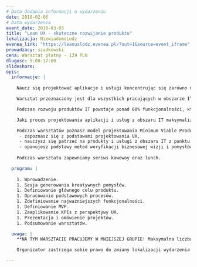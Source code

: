 ```yaml
---
# Data dodania informacji o wydarzeniu
date: 2018-02-06
# Data wydarzenia
event_date: 2018-03-03
title: "Lean UX - skuteczne rozwijanie produktu"
lokalizacja: NiewiadomoLodz
evenea_link: "https://leanuxlodz.evenea.pl/?out=1&source=event_iframe"
prowadzacy: szadkowski
cena: Warsztat płatny - 129 PLN
dlugosc: 9:00-17:00
slideshare:
opis:
  informacje: |
   
    Naucz się projektować aplikacje i usługi koncentrując się zarówno na potrzebach Twoich użytkowników, jak i na zarządzaniu strategicznym rozwoju produktu. Maksymalizuj szanse na jego sukces wykorzystując narzędzia Lean UX.

    Warsztat przeznaczony jest dla wszystkich pracujących w obszarze IT, zarówno po stronie biznesowej (Product Owners, Product Managers, Project Managers, UX/UI Designers, Business Analysts), jak i technicznej (Software Developers, Quality Assurance Engineers, Operators). Podczas zajęć będziemy poruszać przede wszystkim tematy strategiczne i koncepcyjne, więc wiedza dotycząca konkretnej technologii nie jest wymagana.

    Podczas rozwoju produktów IT powstaje ponad 60% funkcjonalności, które są nieużywane lub prawie nieużywane przez użytkowników. Zatem większość pracochłonności poświęcana jest zadaniom, które nie mają uzasadnienia biznesowego, lub takim, które podczas konfrontacji z użytkownikami końcowymi, nie spełniają ich oczekiwań i przez to nie zapewniają zwrotów z inwestycji.

    Jaki proces projektowania aplikacji i usług z obszaru IT maksymalizuje szanse na opłacalność inwestycji? Zderzenie ze sobą kilku modeli pracy, czyli Agile, Design Thinking wraz z podejściem typu Lean zaowocowało stworzeniem skutecznego sposobu opracowywania i weryfikacji efektywności rynkowej produktu przy jednoczesnej minimalizacji nakładów na rozwój i jego wdrożenie.

    Podczas warsztatów poznasz model projektowania Minimum Viable Product przy użyciu metody Customer Journey. Dzięki temu: 
     - zapoznasz się z podstawami projektowania UX, 
     - nauczysz się patrzeć na produkty i usługi z obszaru IT z punktu widzenia Klienta końcowego, 
     - opanujesz podstawy metod weryfikacji biznesowej wizji i pomysłów na nowe funkcjonalności i usługi.
    
    Podczas warsztatu zapewniamy seriws kawowoy oraz lunch. 

  program: |
   
    1. Wprowadzenie.
    1. Sesja generowania kreatywnych pomysłów.
    1. Definiowanie głównego celu produktu.
    1. Opracowanie podstawowych procesów.
    1. Zdefiniowanie najważniejszych funkcjonalności.
    1. Definiowanie MVP.
    1. Zaaplikowanie KPIs z perspektywy UX.
    1. Prezentacja i omówienie projektów.
    1. Podsumowanie warsztatów.

  uwaga: |
    **NA TYM WARSZTACIE PRACUJEMY W MNIEJSZEJ GRUPIE! Maksymalna liczba uczestników tego wydarzenia to 17 osób. Uczenie się w takiej grupie, zapewni większy komfort pracy każdemu z uczestników.**

    Organizator zastrzega sobie prawo do zmiany lokalizacji wydarzenia oraz jego odwołania w przypadku niezgłoszenia się minimalnej liczby uczestników.

---
```

